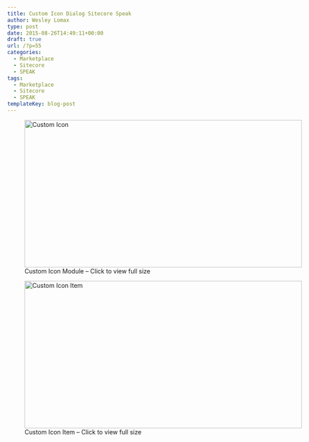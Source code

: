 ```yaml
---
title: Custom Icon Dialog Sitecore Speak
author: Wesley Lomax
type: post
date: 2015-08-26T14:49:11+00:00
draft: true
url: /?p=55
categories:
  - Marketplace
  - Sitecore
  - SPEAK
tags:
  - Marketplace
  - Sitecore
  - SPEAK
templateKey: blog-post
---
```

<figure id="attachment_196" aria-describedby="caption-attachment-196" style="width: 1591px" class="wp-caption alignnone"><a href="https://i2.wp.com/blog.wesleylomax.co.uk/wp-content/uploads/2016/02/CustomIcon.gif" target="\_blank" rel="attachment wp-att-196" data-rel="lightbox-image-0" data-rl\_title="" data-rl_caption="" title=""><img class="wp-image-196 size-full" src="https://i2.wp.com/blog.wesleylomax.co.uk/wp-content/uploads/2016/02/CustomIcon.gif?resize=640%2C340" alt="Custom Icon" width="640" height="340" data-recalc-dims="1" /></a><figcaption id="caption-attachment-196" class="wp-caption-text">Custom Icon Module &#8211; Click to view full size</figcaption></figure> <figure id="attachment_197" aria-describedby="caption-attachment-197" style="width: 1591px" class="wp-caption alignnone"><a href="https://i2.wp.com/blog.wesleylomax.co.uk/wp-content/uploads/2016/02/Icon-Definition.gif" target="\_blank" rel="attachment wp-att-197" data-rel="lightbox-image-1" data-rl\_title="" data-rl_caption="" title=""><img class="wp-image-197 size-full" src="https://i2.wp.com/blog.wesleylomax.co.uk/wp-content/uploads/2016/02/Icon-Definition.gif?resize=640%2C340" alt="Custom Icon Item" width="640" height="340" data-recalc-dims="1" /></a><figcaption id="caption-attachment-197" class="wp-caption-text">Custom Icon Item &#8211; Click to view full size</figcaption></figure>